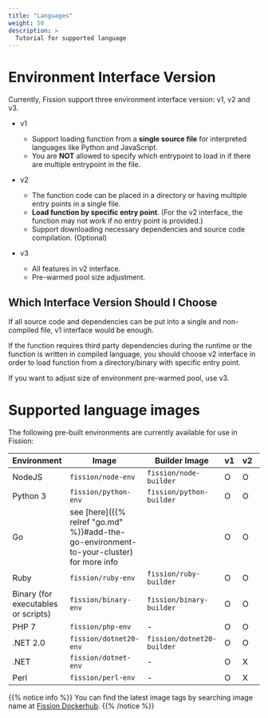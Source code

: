 ```yaml
---
title: "Languages"
weight: 50
description: >
  Tutorial for supported language
---
```


# Environment Interface Version

Currently, Fission support three environment interface version: v1, v2 and v3.   

* v1
    * Support loading function from a **single source file** for interpreted languages like Python and JavaScript.
    * You are **NOT** allowed to specify which entrypoint to load in if there are multiple entrypoint in the file.

* v2
    * The function code can be placed in a directory or having multiple entry points in a single file.  
    * **Load function by specific entry point**. (For the v2 interface, the function may not work if no entry point is provided.)
    * Support downloading necessary dependencies and source code compilation. (Optional)
    
* v3
    * All features in v2 interface.
    * Pre-warmed pool size adjustment.

## Which Interface Version Should I Choose

If all source code and dependencies can be put into a single and non-compiled file, v1 interface would be enough.

If the function requires third party dependencies during the runtime or the function is written in compiled language,
you should choose v2 interface in order to load function from a directory/binary with specific entry point.

If you want to adjust size of environment pre-warmed pool, use v3.

# Supported language images

The following pre-built environments are currently available for use in Fission:
 
| Environment                          | Image                     | Builder Image              | v1  | v2  | v3  |
| ------------------------------------ | ------------------------- | -------------------------- | --- | --- | --- |
| NodeJS                               | `fission/node-env`        | `fission/node-builder`     | O   | O   | O   |
| Python 3                             | `fission/python-env`      | `fission/python-builder`   | O   | O   | O   |
| Go                                   | see [here]({{% relref "go.md" %}}#add-the-go-environment-to-your-cluster) for more info | | O   | O   | O   |
| Ruby                                 | `fission/ruby-env`        | `fission/ruby-builder`     | O   | O   | O   |
| Binary (for executables or scripts)  | `fission/binary-env`      | `fission/binary-builder`   | O   | O   | O   |
| PHP 7                                | `fission/php-env`         | -                          | O   | O   | O   |
| .NET 2.0                             | `fission/dotnet20-env`    | `fission/dotnet20-builder` | O   | O   | O   |
| .NET                                 | `fission/dotnet-env`      | -                          | O   | X   | X   |
| Perl                                 | `fission/perl-env`        | -                          | O   | X   | X   |   

{{% notice info %}}
You can find the latest image tags by searching image name at [Fission Dockerhub](https://hub.docker.com/u/fission/).
{{% /notice %}}

